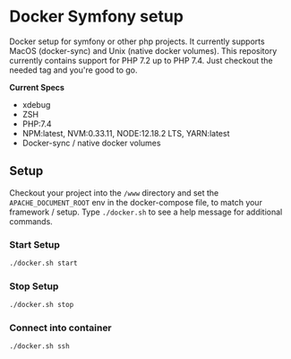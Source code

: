 # Docker Symfony setup

Docker setup for symfony or other php projects. It currently supports MacOS (docker-sync) and Unix (native docker volumes).
This repository currently contains support for PHP 7.2 up to PHP 7.4. Just checkout the needed tag and you're good to go.

**Current Specs**
* xdebug
* ZSH
* PHP:7.4
* NPM:latest, NVM:0.33.11, NODE:12.18.2 LTS, YARN:latest
* Docker-sync / native docker volumes


## Setup

Checkout your project into the `/www` directory and set the `APACHE_DOCUMENT_ROOT` env in the docker-compose file, to match your framework / setup.
Type `./docker.sh` to see a help message for additional commands.

### Start Setup
```bash
./docker.sh start
```

### Stop Setup
```bash
./docker.sh stop
```

### Connect into container
```bash
./docker.sh ssh
```
